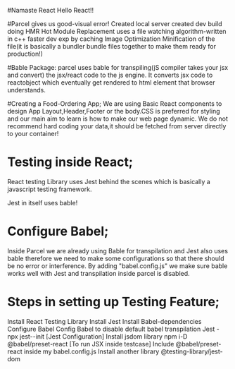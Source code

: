 #Namaste React Hello React!!

#Parcel gives us good-visual error!
Created local server
created dev build 
doing HMR Hot Module Replacement
uses a file watching algorithm-written in c++
faster dev exp by caching 
Image Optimization
Minification of the file(it is basically a bundler bundle files together to make them ready for production!)

#Bable Package:
parcel uses bable for transpiling(jS compiler takes your jsx and convert) the jsx/react code to the js engine.
It converts jsx code to reactobject which eventually get rendered to html element that browser understands.

#Creating a Food-Ordering App;
We are using Basic React components to design App Layout,Header,Footer or the body.CSS is preferred for styling and our main aim to learn is how to make our web page dynamic. We do not recommend hard coding your data,it should be fetched from server directly to your container!

# Testing inside React;
React testing Library uses Jest behind the scenes which is basically a javascript testing framework.

Jest in itself uses bable!
# Configure Babel;
Inside Parcel we are already using Bable for transpilation and Jest also uses bable therefore we need to make some configurations so that there should be no error or interference. By adding "babel.config.js" we make sure bable works well with Jest and transpilation inside parcel is disabled.

# Steps in setting up Testing Feature;
Install React Testing Library
Install Jest
Install Babel-dependencies
Configure Babel
Config Babel to disable default babel transpilation
Jest -npx jest--init [Jest Configuration]
Install jsdom library
npm i-D @babel/preset-react [To run JSX inside testcase]
Include @babel/preset-react inside my babel.config.js
Install another library @testing-library/jest-dom